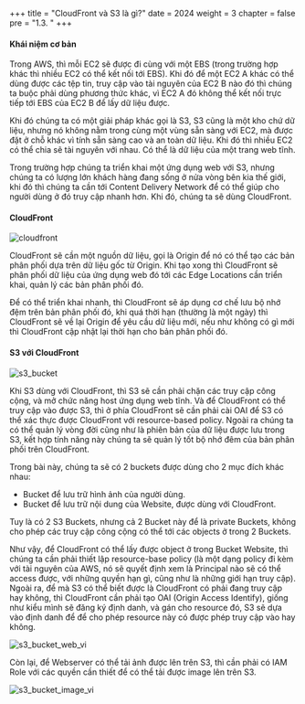 +++
title = "CloudFront và S3 là gì?"
date = 2024
weight = 3
chapter = false
pre = "1.3. "
+++

#### Khái niệm cơ bản

Trong AWS, thì mỗi EC2 sẽ được đi cùng với một EBS (trong trường hợp khác thì nhiều EC2 có thể kết nối tới EBS). Khi đó để một EC2 A khác có thể dùng được các tệp tin, truy cập vào tài nguyên của EC2 B nào đó thì chúng ta buộc phải dùng phương thức khác, vì EC2 A đó không thể kết nối trực tiếp tới EBS của EC2 B để lấy dữ liệu được.

Khi đó chúng ta có một giải pháp khác gọi là S3, S3 cũng là một kho chứ dữ liệu, nhưng nó không nằm trong cùng một vùng sẵn sàng với EC2, mà được đặt ở chỗ khác vì tính sẵn sàng cao và an toàn dữ liệu. Khi đó thì nhiều EC2 có thể chia sẽ tài nguyên với nhau. Có thể là dữ liệu của một trang web tĩnh.

Trong trường hợp chúng ta triển khai một ứng dụng web với S3, nhưng chúng ta có lượng lớn khách hàng đang sống ở nửa vòng bên kia thế giới, khi đó thì chúng ta cần tới Content Delivery Network để có thể giúp cho người dùng ở đó truy cập nhanh hơn. Khi đó, chúng ta sẽ dùng CloudFront.

#### CloudFront

![cloudfront](/images/cloudfront.png)

CloudFront sẽ cần một nguồn dữ liệu, gọi là Origin để nó có thể tạo các bản phân phối dựa trên dữ liệu gốc từ Origin. Khi tạo xong thì CloudFront sẽ phân phối dữ liệu của ứng dụng web đó tới các Edge Locations cần triển khai, quản lý các bản phân phối đó.

Để có thể triển khai nhanh, thì CloudFront sẽ áp dụng cơ chế lưu bộ nhớ đệm trên bản phân phối đó, khi quá thời hạn (thường là một ngày) thì CloudFront sẽ về lại Origin để yêu cầu dữ liệu mới, nếu như không có gì mới thì CloudFront cập nhật lại thời hạn cho bản phân phối đó.

#### S3 với CloudFront

![s3_bucket](/images/s3_bucket.png)

Khi S3 dùng với CloudFront, thì S3 sẽ cần phải chặn các truy cập công cộng, và mở chức năng host ứng dụng web tĩnh. Và để CloudFront có thể truy cập vào được S3, thì ở phía CloudFront sẽ cần phải cài OAI để S3 có thể xác thực được CloudFront với resource-based policy. Ngoài ra chúng ta có thể quản lý vòng đời cũng như là phiên bản của dữ liệu được lưu trong S3, kết hợp tính năng này chúng ta sẽ quản lý tốt bộ nhớ đêm của bản phân phối trên CloudFront.

Trong bài này, chúng ta sẽ có 2 buckets được dùng cho 2 mục đích khác nhau:

- Bucket để lưu trữ hình ảnh của người dùng.
- Bucket để lưu trữ nội dung của Website, được dùng với CloudFront.

Tuy là có 2 S3 Buckets, nhưng cả 2 Bucket này để là private Buckets, không cho phép các truy cập công cộng có thể tới các objects ở trong 2 Buckets.

Như vậy, để CloudFront có thể lấy được object ở trong Bucket Website, thì chúng ta cần phải thiết lập resource-base policy (là một dạng policy đi kèm với tài nguyên của AWS, nó sẽ quyết định xem là Principal nào sẽ có thể access được, với những quyền hạn gì, cũng như là những giới hạn truy cập). Ngoài ra, để mà S3 có thể biết được là CloudFront có phải đang truy cập hay không, thì CloudFront cần phải tạo OAI (Origin Access Identify), giống như kiểu mình sẽ đăng ký định danh, và gán cho resource đó, S3 sẽ dựa vào định danh để để cho phép resource này có được phép truy cập vào hay không.

![s3_bucket_web_vi](/images/s3_bucket_web_vi.png)

Còn lại, để Webserver có thể tải ảnh được lên trên S3, thì cần phải có IAM Role với các quyền cần thiết để có thể tải được image lên trên S3.

![s3_bucket_image_vi](/images/s3_bucket_images_vi.png)
